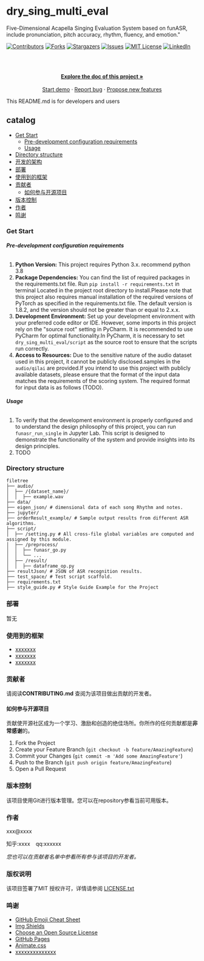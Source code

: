 

# dry_sing_multi_eval

Five-Dimensional Acapella Singing Evaluation System based on funASR, include pronunciation, pitch accuracy, rhythm, fluency, and emotion."

<!-- PROJECT SHIELDS -->

[![Contributors][contributors-shield]][contributors-url]
[![Forks][forks-shield]][forks-url]
[![Stargazers][stars-shield]][stars-url]
[![Issues][issues-shield]][issues-url]
[![MIT License][license-shield]][license-url]
[![LinkedIn][linkedin-shield]][linkedin-url]

<!-- PROJECT LOGO -->
<br />

<p align="center">
  <a href="https://github.com/TroyeJames9/speech_recognition/">
  </a>
  <p align="center">
    <br />
    <a href="https://www.mubu.com/doc/5ZN7PfUKD9Y"><strong>Explore the doc of this project »</strong></a>
    <br />
    <br />
    <a href="https://github.com/TroyeJames9/dry_sing_multi_eval/blob/main/jupyter/funasr_run_single.ipynb">Start demo</a>
    ·
    <a href="https://github.com/TroyeJames9/dry_sing_multi_eval/issues">Report bug</a>
    ·
    <a href="https://github.com/TroyeJames9/dry_sing_multi_eval/issues">Propose new features</a>
  </p>

</p>


 This README.md is for developers and users
 
## catalog

- [Get Start](#Get_Start)
  - [Pre-development configuration requirements](#Pre-development_configuration_requirements)
  - [Usage](#Usage)
- [Directory structure](#Directory_structure)
- [开发的架构](#开发的架构)
- [部署](#部署)
- [使用到的框架](#使用到的框架)
- [贡献者](#贡献者)
  - [如何参与开源项目](#如何参与开源项目)
- [版本控制](#版本控制)
- [作者](#作者)
- [鸣谢](#鸣谢)

### Get Start

###### **Pre-development configuration requirements**

1. **Python Version:** This project requires Python 3.x. recommend python 3.8
2. **Package Dependencies:** You can find the list of required packages in the requirements.txt file. Run `pip install -r requirements.txt` in terminal Located in the project root directory to install.Please note that this project also requires manual installation of the required versions of PyTorch as specified in the requirements.txt file. The default version is 1.8.2, and the version should not be greater than or equal to 2.x.x.
3. **Development Environment:** Set up your development environment with your preferred code editor or IDE. However, some imports in this project rely on the "source root" setting in PyCharm. It is recommended to use PyCharm for optimal functionality.In PyCharm, it is necessary to set `dry_sing_multi_eval/script` as the source root to ensure that the scripts run correctly.
4. **Access to Resources:** Due to the sensitive nature of the audio dataset used in this project, it cannot be publicly disclosed.samples in the `audio/qilai` are provided.If you intend to use this project with publicly available datasets, please ensure that the format of the input data matches the requirements of the scoring system. The required format for input data is as follows (TODO).

###### **Usage**

1. To verify that the development environment is properly configured and to understand the design philosophy of this project, you can run `funasr_run_single` in Jupyter Lab. This script is designed to demonstrate the functionality of the system and provide insights into its design principles.
2. TODO

### Directory structure

```
filetree 
├── audio/ 
│  ├── /{dataset_name}/
│  │  ├── example.wav
├── data/
├── eigen_json/ # dimensional data of each song Rhythm and notes.
├── jupyter/ 
├── orderResult_example/ # Sample output results from different ASR algorithms.
├── script/
│  ├── /setting.py # All cross-file global variables are computed and assigned by this module.
│  ├── /preprocess/ 
│  │  ├── funasr_go.py
│  │  └── ...
│  ├── /result/
│  │  ├── dataframe_op.py
├── resultJson/ # JSON of ASR recognition results.
├── test_space/ # Test script scaffold.
├── requirements.txt
├── style_guide.py # Style Guide Example for the Project

```

### 部署

暂无

### 使用到的框架

- [xxxxxxx](https://getbootstrap.com)
- [xxxxxxx](https://jquery.com)
- [xxxxxxx](https://laravel.com)

### 贡献者

请阅读**CONTRIBUTING.md** 查阅为该项目做出贡献的开发者。

#### 如何参与开源项目

贡献使开源社区成为一个学习、激励和创造的绝佳场所。你所作的任何贡献都是**非常感谢**的。


1. Fork the Project
2. Create your Feature Branch (`git checkout -b feature/AmazingFeature`)
3. Commit your Changes (`git commit -m 'Add some AmazingFeature'`)
4. Push to the Branch (`git push origin feature/AmazingFeature`)
5. Open a Pull Request



### 版本控制

该项目使用Git进行版本管理。您可以在repository参看当前可用版本。

### 作者

xxx@xxxx

知乎:xxxx  &ensp; qq:xxxxxx    

 *您也可以在贡献者名单中参看所有参与该项目的开发者。*

### 版权说明

该项目签署了MIT 授权许可，详情请参阅 [LICENSE.txt](https://github.com/shaojintian/Best_README_template/blob/master/LICENSE.txt)

### 鸣谢


- [GitHub Emoji Cheat Sheet](https://www.webpagefx.com/tools/emoji-cheat-sheet)
- [Img Shields](https://shields.io)
- [Choose an Open Source License](https://choosealicense.com)
- [GitHub Pages](https://pages.github.com)
- [Animate.css](https://daneden.github.io/animate.css)
- [xxxxxxxxxxxxxx](https://connoratherton.com/loaders)

<!-- links -->
[your-project-path]:TroyeJames9/dry_sing_multi_eval
[contributors-shield]: https://img.shields.io/github/contributors/TroyeJames9/dry_sing_multi_eval.svg?style=flat-square
[contributors-url]: https://github.com/TroyeJames9/dry_sing_multi_eval/graphs/contributors
[forks-shield]: https://img.shields.io/github/forks/TroyeJames9/dry_sing_multi_eval.svg?style=flat-square
[forks-url]: https://github.com/TroyeJames9/dry_sing_multi_eval/network/members
[stars-shield]: https://img.shields.io/github/stars/TroyeJames9/dry_sing_multi_eval.svg?style=flat-square
[stars-url]: https://github.com/TroyeJames9/dry_sing_multi_eval/stargazers
[issues-shield]: https://img.shields.io/github/issues/TroyeJames9/dry_sing_multi_eval.svg?style=flat-square
[issues-url]: https://img.shields.io/github/issues/TroyeJames9/dry_sing_multi_eval.svg
[license-shield]: https://img.shields.io/github/license/TroyeJames9/dry_sing_multi_eval.svg?style=flat-square
[license-url]: https://github.com/TroyeJames9/dry_sing_multi_eval/blob/master/LICENSE.txt
[linkedin-shield]: https://img.shields.io/badge/-LinkedIn-black.svg?style=flat-square&logo=linkedin&colorB=555
[linkedin-url]: https://linkedin.com/in/shaojintian




